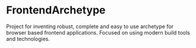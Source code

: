 # FrontendArchetype
Project for inventing robust, complete and easy to use archetype for browser based frontend applications. Focused on using modern build tools and technologies.

